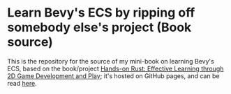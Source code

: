 # Learn Bevy's ECS by ripping off somebody else's project (Book source)

This is the repository for the source of my mini-book on learning Bevy's ECS, based on the book/project [Hands-on Rust: Effective Learning through 2D Game Development and Play](https://pragprog.com/titles/hwrust/hands-on-rust); it's hosted on GitHub pages, and can be read [here](https://saveriomiroddi.github.io/learn_bevy_ecs_by_ripping_off).
